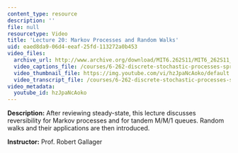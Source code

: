 ```yaml
---
content_type: resource
description: ''
file: null
resourcetype: Video
title: 'Lecture 20: Markov Processes and Random Walks'
uid: eaed8da9-06d4-eeaf-25fd-113272a0b453
video_files:
  archive_url: http://www.archive.org/download/MIT6.262S11/MIT6_262S11_lec20_300k.mp4
  video_captions_file: /courses/6-262-discrete-stochastic-processes-spring-2011/d9cff5d3b628513685f65895ebb9cd80_hzJpaNcAoko.vtt
  video_thumbnail_file: https://img.youtube.com/vi/hzJpaNcAoko/default.jpg
  video_transcript_file: /courses/6-262-discrete-stochastic-processes-spring-2011/c1c58ddff50e29b2d3fe20dfaa0f4669_hzJpaNcAoko.pdf
video_metadata:
  youtube_id: hzJpaNcAoko
---
```


**Description:** After reviewing steady-state, this lecture discusses reversibility for Markov processes and for tandem M/M/1 queues. Random walks and their applications are then introduced.

**Instructor:** Prof. Robert Gallager